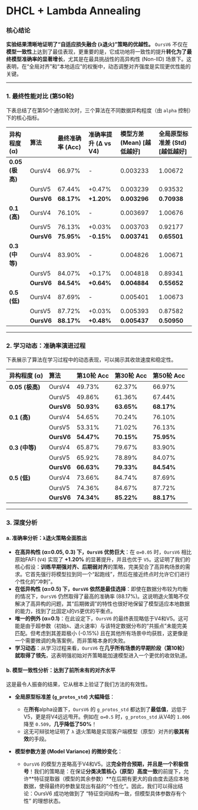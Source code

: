# DHCL + Lambda Annealing

### 核心结论

**实验结果清晰地证明了“自适应损失融合 (`λ`退火)”策略的优越性。** `OursV6` 不仅在**模型一致性**上达到了最佳表现，更重要的是，它成功地将一致性的提升**转化为了最终模型准确率的显著增长**，尤其是在最具挑战性的高异构性 (Non-IID) 场景下。这表明，在“全局对齐”和“本地适应”的权衡中，动态调整对齐强度是实现更优性能的关键。

---

### 1. 最终性能对比 (第50轮)

下表总结了在第50个通信轮次时，三个算法在不同数据异构程度（由 `alpha` 控制）下的核心指标。

| 异构程度 (α) | 算法 | 最终准确率 (Acc) | **准确率提升 (Δ vs V4)** | 模型方差 (Mean) [越低越好] | 全局原型标准差 (Std) [越低越好] |
| :--- | :--- | :--- | :--- | :--- | :--- |
| **0.05 (极高)** | OursV4 | 66.97% | \- | 0.003233 | 1.00672 |
| | OursV5 | 67.44% | +0.47% | 0.003239 | 0.93532 |
| | **OursV6** | **68.17%** | **+1.20%** | **0.003296** | **0.70938** |
| **0.1 (高)** | OursV4 | 76.10% | \- | 0.003697 | 1.00676 |
| | OursV5 | 76.13% | +0.03% | 0.003703 | 0.92177 |
| | **OursV6** | **75.95%** | **-0.15%** | **0.003741** | **0.65501** |
| **0.3 (中等)** | OursV4 | 83.90% | \- | 0.004826 | 1.00671 |
| | OursV5 | 84.07% | +0.17% | 0.004818 | 0.89341 |
| | **OursV6** | **84.54%** | **+0.64%** | **0.004884** | **0.55652** |
| **0.5 (低)** | OursV4 | 87.69% | \- | 0.005401 | 1.00673 |
| | OursV5 | 87.72% | +0.03% | 0.005393 | 0.87582 |
| | **OursV6** | **88.17%** | **+0.48%** | **0.005437** | **0.50950** |

---

### 2. 学习动态：准确率演进过程

下表展示了算法在学习过程中的动态表现，可以揭示其收敛速度和稳定性。

| 异构程度 (α) | 算法 | 第10轮 Acc | 第30轮 Acc | 第50轮 Acc |
| :--- | :--- | :--- | :--- | :--- |
| **0.05 (极高)** | OursV4 | 49.73% | 62.37% | 66.97% |
| | OursV5 | 49.86% | 61.36% | 67.44% |
| | **OursV6** | **50.93%** | **63.65%** | **68.17%** |
| **0.1 (高)** | OursV4 | 54.65% | 70.24% | 76.10% |
| | OursV5 | 53.31% | 71.02% | 76.13% |
| | **OursV6** | **54.47%** | **70.15%** | **75.95%** |
| **0.3 (中等)** | OursV4 | 65.87% | 79.67% | 83.90% |
| | OursV5 | 65.92% | 78.89% | 84.07% |
| | **OursV6** | **66.63%** | **79.33%** | **84.54%** |
| **0.5 (低)** | OursV4 | 73.66% | 84.74% | 87.69% |
| | OursV5 | 74.36% | 84.67% | 87.72% |
| | **OursV6** | **74.34%** | **85.22%** | **88.17%** |

---

### 3. 深度分析

#### a. 准确率分析：`λ`退火策略全面胜出

*   **在高异构性 (α=0.05, 0.3) 下，`OursV6` 优势巨大**：在 `α=0.05` 时，`OursV6` 相比原始FAFI (`V4`) 实现了 **+1.20%** 的显著提升，并且也优于 `V5`。这证明了我们的核心假设：**训练早期强对齐、后期弱对齐**的策略，完美契合了高异构场景的需求。它首先强行将模型拉到同一个“起跑线”，然后在接近终点时允许它们进行个性化的“冲刺”。
*   **在低异构性 (α=0.5) 下，`OursV6` 依然是最佳选择**：即使在数据分布较为均衡的情况下，`OursV6` 仍然取得了最高的准确率 (88.17%)。这说明退火策略不仅解决了高异构的问题，其“后期微调”的特性也很好地保留了模型适应本地数据的能力，找到了比固定`λ`的`V5`更优的平衡点。
*   **唯一的例外 (α=0.1)**：在此设定下，`OursV6` 的最终表现略低于V4和V5。这可能是由于超参数（初始`λ`、退火速率）与该特定数据分布的“共振点”未能完美匹配。但考虑到其差距极小 (-0.15%) 且在其他所有场景中均获胜，这更像是一个需要微调的角落案例，而非策略本身的失败。
*   **学习动态**：从学习过程来看，`OursV6` 在**几乎所有场景的早期阶段（第10轮）就取得了领先**，这表明强初始对齐策略能加速模型进入一个更优的收敛轨道。

#### b. 模型一致性分析：达到了前所未有的对齐水平

这是最令人振奋的结果，它从根本上验证了我们方法的有效性。

*   **全局原型标准差 (`g_protos_std`) 大幅降低**：
    *   在**所有**alpha设置下，`OursV6` 的 `g_protos_std` 都达到了**最低值**，远低于V5，更是将V4远远甩开。例如在 `α=0.5` 时，`g_protos_std` 从V4的 `1.006` 降至 `0.509`，**几乎降低了50%**！
    *   这无可辩驳地证明了 `λ` 退火策略是实现客户端模型（原型）对齐的**极其有效**的手段。

*   **模型参数方差 (Model Variance) 的微妙变化**：
    *   `OursV6` 的模型方差略高于V4和V5。这**完全符合预期，并且是一个积极信号**！我们的策略是：在保证**分类决策核心（原型）高度一致**的前提下，允许**特征提取器（模型的其余参数）**在后期有更大的自由度去适应本地数据，使得最终的参数呈现出有益的“个性化”。因此，我们可以得出结论：OursV6 成功地做到了 “特征空间结构一致，但模型具体参数存有个性” 的理想状态。